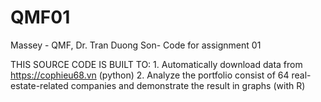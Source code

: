 # QMF01
 Massey - QMF, Dr. Tran Duong Son- Code for assignment 01

THIS SOURCE CODE IS BUILT TO:
	1. Automatically download data from https://cophieu68.vn (python)
	2. Analyze the portfolio consist of 64 real-estate-related companies and demonstrate the result in graphs (with R)
